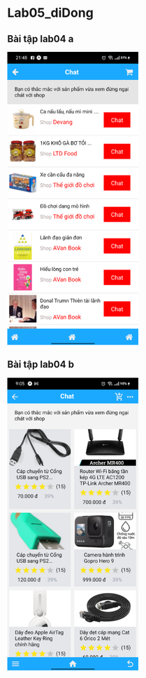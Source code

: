 # Lab05_diDong

## Bài tập lab04 a

 <img src="./Anh bài làm/lab04_a.png" alt="Hình ảnh không tồn tại" width=300>

 
 <br>
 
## Bài tập lab04 b

 <img src="./Anh bài làm/lab04_b.png" alt="Hình ảnh không tồn tại" width=300>
